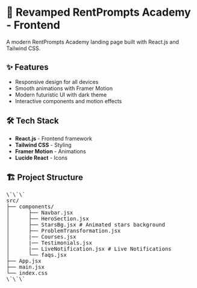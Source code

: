 # 🚀 Revamped RentPrompts Academy - Frontend

A modern RentPrompts Academy landing page built with React.js and Tailwind CSS.

## ✨ Features

- Responsive design for all devices
- Smooth animations with Framer Motion
- Modern futuristic UI with dark theme
- Interactive components and motion effects

## 🛠 Tech Stack

- **React.js** - Frontend framework
- **Tailwind CSS** - Styling
- **Framer Motion** - Animations
- **Lucide React** - Icons

## 🏗 Project Structure

<pre>
\`\`\`
src/
├── components/
│      ├── Navbar.jsx
│      ├── HeroSection.jsx
│      ├── StarsBg.jsx # Animated stars background
│      ├── ProblemTransformation.jsx
│      |── Courses.jsx
│      |── Testimonials.jsx
│      |── LiveNotification.jsx # Live Notifications
│      └── faqs.jsx
├── App.jsx
├── main.jsx
└── index.css
\`\`\`</pre>
